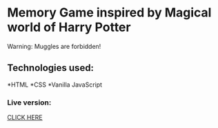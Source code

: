 # Memory Game inspired by Magical world of Harry Potter
Warning: Muggles are forbidden!
## Technologies used:
*HTML
*CSS
*Vanilla JavaScript
### Live version:
[CLICK HERE](https://github.com/Susanel92/harry-potter-memory-game.git)